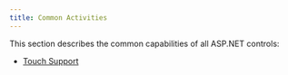 ```yaml
---
title: Common Activities
---
```

This section describes the common capabilities of all ASP.NET controls:
* [Touch Support](../../interface-elements-for-web/articles/common-activities/touch-support.md)